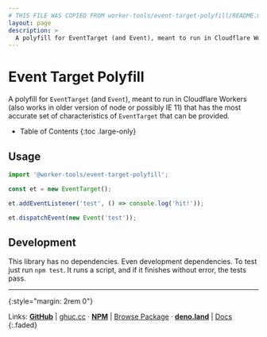 ```yaml
---
# THIS FILE WAS COPIED FROM worker-tools/event-target-polyfill/README.md! DO NOT MODIFY DIRECTLY!
layout: page
description: >
  A polyfill for EventTarget (and Event), meant to run in Cloudflare Workers (also works in older version of node or possibly IE 11) that has the most accurate set of characteristics of EventTarget that can be provided.
---
```


# Event Target Polyfill

A polyfill for `EventTarget` (and `Event`), meant to run in Cloudflare Workers (also works in older version of node or possibly IE 11) that has the most accurate set of characteristics of `EventTarget` that can be provided.

<noscript></noscript>
* Table of Contents
{:toc .large-only}


## Usage

```js
import '@worker-tools/event-target-polyfill';

const et = new EventTarget();

et.addEventListener('test', () => console.log('hit!'));

et.dispatchEvent(new Event('test'));
```

## Development

This library has no dependencies. Even development dependencies. To test just run `npm test`. It runs a script, and if it finishes without error, the tests pass.

***
{:style="margin: 2rem 0"}

Links:
[__GitHub__](https://github.com/worker-tools/event-target-polyfill)
| [ghuc.cc](https://ghuc.cc/worker-tools/event-target-polyfill/index.ts)
· [__NPM__](https://www.npmjs.com/package/@worker-tools/event-target-polyfill) 
| [Browse Package](https://unpkg.com/browse/@worker-tools/event-target-polyfill/)
· [__deno.land__](https://deno.land/x/event_target_polyfill)
| [Docs](https://doc.deno.land/https://raw.githubusercontent.com/worker-tools/event-target-polyfill/master/index.ts)
{:.faded}
<br/>